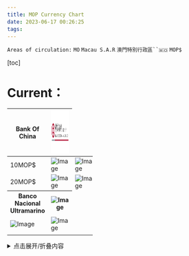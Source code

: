 ```yaml
---
title: MOP Currency Chart
date: 2023-06-17 00:26:25
tags:
---
```

`Areas of circulation:`
 `MO`  `Macau S.A.R` `澳門特別行政區``🇲🇴` `MOP$`




[toc]

# Current：

<style type="text/css">
.tg  {border-collapse:collapse;border-spacing:0;}
.tg td{border-color:black;border-style:solid;border-width:1px;font-family:Arial, sans-serif;font-size:14px;
  overflow:hidden;padding:10px 5px;word-break:normal;}
.tg th{border-color:black;border-style:solid;border-width:1px;font-family:Arial, sans-serif;font-size:14px;
  font-weight:normal;overflow:hidden;padding:10px 5px;word-break:normal;}
.tg .tg-0pky{border-color:inherit;text-align:left;vertical-align:top}
.tg .tg-pcvp{border-color:inherit;text-align:left;vertical-align:top}
.tg .tg-0lax{text-align:left;vertical-align:top}
.tg .tg-tf2e{text-align:left;vertical-align:top}
</style>
<table style="undefined;table-layout: fixed; width: 199px">
<colgroup>
<col style="width: 90.333333px">
<col style="width: 400.333333px">
<col style="width: 400.333333px">
<col style="width: 100.333333px">
<col style="width: 400.333333px">
</colgroup>
<thead>
  <tr>
  <th>Bank Of China</th>
  <th><img src="BOC(MO).PNG" alt="Image" width="300" height="100"></th>
  </tr>
</thead>
<tbody>
  <tr>
    <td class="tg-0pky" colspan="-1">10MOP$</td>
    <td class="tg-0pky" ><img src="BOCMO_MOP_10_A.jpg" alt="Image" width="400" height="195"></td>
    <td class="tg-0pky"><img src="BOCMO_MOP_10_B.jpg" alt="Image" width="400" height="195"></td>
  </tr>
    <td>20MOP$</td>
    <td><img src="BOCMO_MOP_10_A.jpg" alt="Image" width="400" height="195"></td>
    <td><img src="BOCMO_MOP_10_B.jpg" alt="Image" width="400" height="195"></td>
  </tr>
  <tr>
    <th>Banco Nacional Ultramarino</th>
    <th><img src="BNU.PNG" alt="Image" width="300" height="100"></th>
  </tr>
  <tr>
    <td><img src="https://www.tablesgenerator.com/a" alt="Image" width="125" height="68"></td>
    <td><img src="https://www.tablesgenerator.com/a" alt="Image" width="125" height="68"></td>
    <td></td>
    <td></td>
    <td></td>
  </tr>
  <tr>
    <td></td>
    <td></td>
    <td></td>
    <td></td>
    <td></td>
  </tr>
</tbody>
</table>

<details>

<summary>点击展开/折叠内容</summary>

</details>





